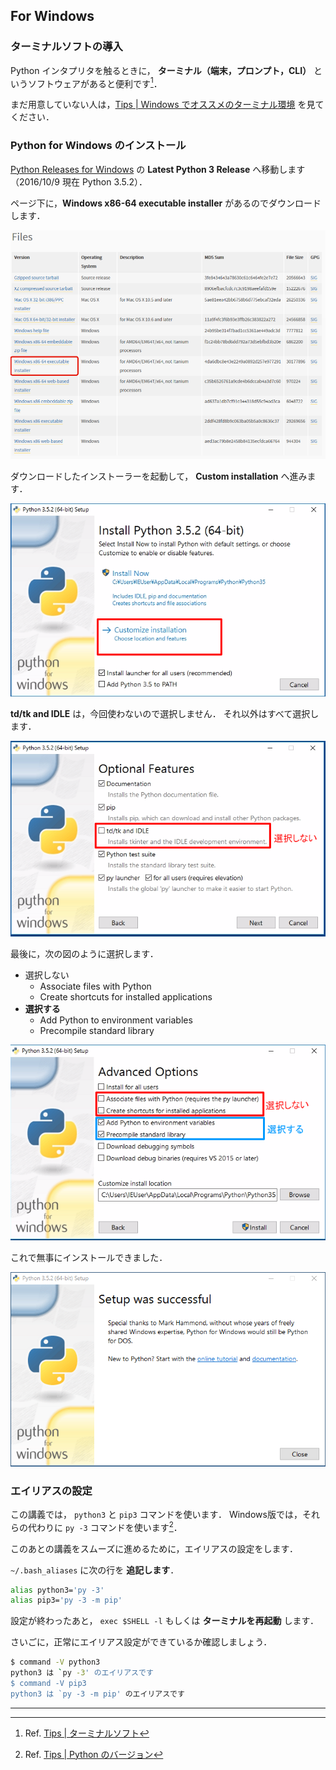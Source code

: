 ## For Windows

### ターミナルソフトの導入

Python インタプリタを触るときに，
**ターミナル（端末，プロンプト，CLI）** というソフトウェアがあると便利です[^†1]．

まだ用意していない人は，[Tips | Windows でオススメのターミナル環境](./Tips/Windowsターミナル環境構築.md) を見てください．

### Python for Windows のインストール

[Python Releases for Windows] の **Latest Python 3 Release** へ移動します（2016/10/9 現在 Python 3.5.2）．

ページ下に，**Windows x86-64 executable installer** があるのでダウンロードします．

![](./imgs/windows/download.png)

ダウンロードしたインストーラーを起動して， **Custom installation** へ進みます．

![](./imgs/windows/installer_01.png)

**td/tk and IDLE** は，今回使わないので選択しません．
それ以外はすべて選択します．

![](./imgs/windows/installer_02.png)

最後に，次の図のように選択します．

- 選択しない
  - Associate files with Python
  - Create shortcuts for installed applications
- **選択する**
  - Add Python to environment variables
  - Precompile standard library

![](./imgs/windows/installer_03.png)

これで無事にインストールできました．

![](./imgs/windows/done.png)

[Python Releases for Windows]: https://www.python.org/downloads/windows/

### エイリアスの設定

この講義では， `python3` と `pip3` コマンドを使います．
Windows版では，それらの代わりに `py -3` コマンドを使います[^†2]．

このあとの講義をスムーズに進めるために，エイリアスの設定をします．

`~/.bash_aliases` に次の行を **追記します**．

```bash
alias python3='py -3'
alias pip3='py -3 -m pip'
```

設定が終わったあと， `exec $SHELL -l` もしくは **ターミナルを再起動** します．

さいごに，正常にエイリアス設定ができているか確認しましょう．

```bash
$ command -V python3
python3 は `py -3' のエイリアスです
$ command -V pip3
python3 は `py -3 -m pip' のエイリアスです
```

-----

[^†1]: Ref. [Tips | ターミナルソフト](./Tips/ターミナルソフト.md)
[^†2]: Ref. [Tips | Python のバージョン](./Tips/Pythonのバージョン.md)

